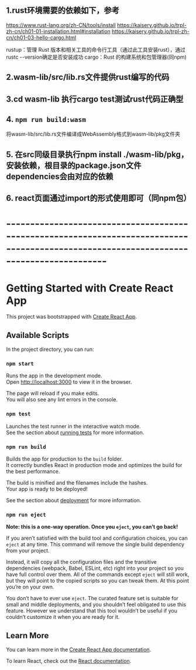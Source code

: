 ## 1.rust环境需要的依赖如下，参考
https://www.rust-lang.org/zh-CN/tools/install
https://kaisery.github.io/trpl-zh-cn/ch01-01-installation.html#installation
https://kaisery.github.io/trpl-zh-cn/ch01-03-hello-cargo.html

rustup：管理 Rust 版本和相关工具的命令行工具（通过此工具安装rust），通过rustc --version确定是否安装成功
cargo：Rust 的构建系统和包管理器(同npm)

## 2.wasm-lib/src/lib.rs文件提供rust编写的代码

## 3.cd wasm-lib 执行cargo test测试rust代码正确型

## 4. `npm run build:wasm`
将wasm-lib/src/lib.rs文件编译成WebAssembly格式到wasm-lib/pkg文件夹

## 5. 在src同级目录执行npm install ./wasm-lib/pkg，安装依赖，根目录的package.json文件dependencies会由对应的依赖

## 6. react页面通过import的形式使用即可（同npm包）


# ---------------------------------------------------------------------------------------------------------------------------------------


# Getting Started with Create React App

This project was bootstrapped with [Create React App](https://github.com/facebook/create-react-app).

## Available Scripts

In the project directory, you can run:

### `npm start`

Runs the app in the development mode.\
Open [http://localhost:3000](http://localhost:3000) to view it in the browser.

The page will reload if you make edits.\
You will also see any lint errors in the console.

### `npm test`

Launches the test runner in the interactive watch mode.\
See the section about [running tests](https://facebook.github.io/create-react-app/docs/running-tests) for more information.

### `npm run build`

Builds the app for production to the `build` folder.\
It correctly bundles React in production mode and optimizes the build for the best performance.

The build is minified and the filenames include the hashes.\
Your app is ready to be deployed!

See the section about [deployment](https://facebook.github.io/create-react-app/docs/deployment) for more information.

### `npm run eject`

**Note: this is a one-way operation. Once you `eject`, you can’t go back!**

If you aren’t satisfied with the build tool and configuration choices, you can `eject` at any time. This command will remove the single build dependency from your project.

Instead, it will copy all the configuration files and the transitive dependencies (webpack, Babel, ESLint, etc) right into your project so you have full control over them. All of the commands except `eject` will still work, but they will point to the copied scripts so you can tweak them. At this point you’re on your own.

You don’t have to ever use `eject`. The curated feature set is suitable for small and middle deployments, and you shouldn’t feel obligated to use this feature. However we understand that this tool wouldn’t be useful if you couldn’t customize it when you are ready for it.

## Learn More

You can learn more in the [Create React App documentation](https://facebook.github.io/create-react-app/docs/getting-started).

To learn React, check out the [React documentation](https://reactjs.org/).
